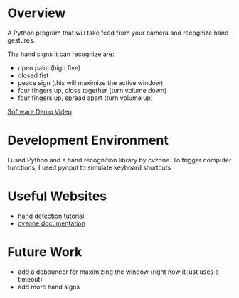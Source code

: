 # Overview

A Python program that will take feed from your camera and recognize hand gestures.

The hand signs it can recognize are: 
- open palm (high five)
- closed fist
- peace sign (this will maximize the active window)
- four fingers up, close together (turn volume down)
- four fingers up, spread apart (turn volume up)


[Software Demo Video](http://youtu.be/zLZY28peYC8?hd=1)

# Development Environment
I used Python and a hand recognition library by cvzone. 
To trigger computer functions, I used pynput to simulate keyboard shortcuts


# Useful Websites

* [hand detection tutorial](https://aihubprojects.com/hand-detection-gesture-recognition-opencv-python/)
* [cvzone documentation](https://github.com/cvzone/cvzone)

# Future Work

- add a debouncer for maximizing the window (right now it just uses a timeout)
- add more hand signs